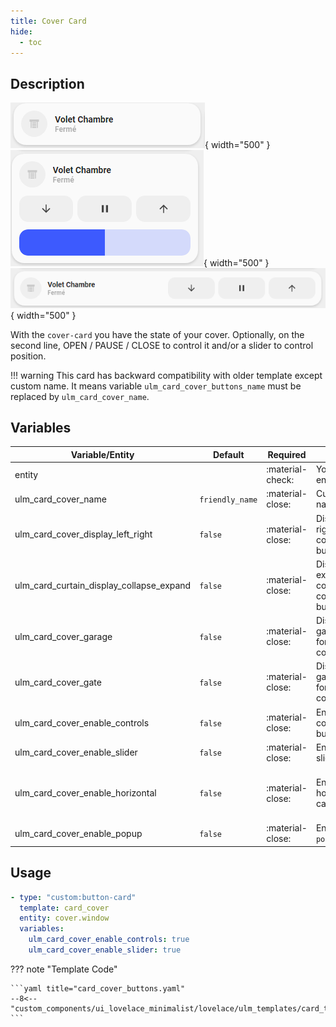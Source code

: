 ```yaml
---
title: Cover Card
hide:
  - toc
---
```

<!-- markdownlint-disable MD046 -->

## Description

![example-image](../../assets/img/ulm_cards/card_cover.png){ width="500" }
![example-image](../../assets/img/ulm_cards/card_cover_controls.png){ width="500" }
![example-image](../../assets/img/ulm_cards/card_cover_horizontal.png){ width="500" }

With the `cover-card` you have the state of your cover. Optionally, on the second line, OPEN / PAUSE / CLOSE to control it and/or a slider to control position.

!!! warning
    This card has backward compatibility with older template except custom name. It means variable `ulm_card_cover_buttons_name` must be replaced by `ulm_card_cover_name`.

## Variables

| Variable/Entity                        | Default         | Required         | Notes                                  | Requirement |
|----------------------------------------|-----------------|------------------|----------------------------------------|-------------|
| entity                                 |                 | :material-check: | Your HA entity                         |             |
| ulm_card_cover_name                    | `friendly_name` | :material-close: | Customize name                         |             |
| ulm_card_cover_display_left_right      | `false`         | :material-close: | Display left right control button      |             |
| ulm_card_curtain_display_collapse_expand      | `false`         | :material-close: | Display expand collapse control button |             |
| ulm_card_cover_garage      | `false`         | :material-close: | Display garage icon for garage cover   |             |
| ulm_card_cover_gate      | `false`         | :material-close: | Display gate icon for gate cover       |             |
| ulm_card_cover_enable_controls         | `false`         | :material-close: | Enable control buttons                 |             |
| ulm_card_cover_enable_slider           | `false`         | :material-close: | Enable slider                          |             |
| ulm_card_cover_enable_horizontal       | `false`         | :material-close: | Enable horizontal card                 | Need `ulm_card_cover_enable_controls: true` or `ulm_card_cover_enable_slider: true` |
| ulm_card_cover_enable_popup            | `false`         | :material-close: | Enable `popup_cover`                   | |

## Usage

```yaml
- type: "custom:button-card"
  template: card_cover
  entity: cover.window
  variables:
    ulm_card_cover_enable_controls: true
    ulm_card_cover_enable_slider: true
```

??? note "Template Code"

    ```yaml title="card_cover_buttons.yaml"
    --8<-- "custom_components/ui_lovelace_minimalist/lovelace/ulm_templates/card_templates/cards/card_cover.yaml"
    ```
